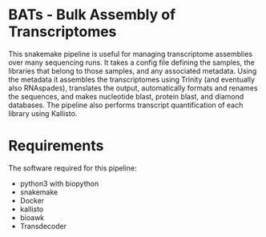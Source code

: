 # BATs - Bulk Assembly of Transcriptomes

This snakemake pipeline is useful for managing transcriptome assemblies over many sequencing runs. 
It takes a config file defining the samples, the libraries that belong to those samples, and any associated metadata. 
Using the metadata it assembles the transcriptomes using Trinity (and eventually also RNAspades), translates the output, automatically formats and renames the sequences, and makes nucleotide blast, protein blast, and diamond databases. The pipeline also performs transcript quantification of each library using Kallisto.

# Requirements

The software required for this pipeline:
- python3 with biopython
- snakemake
- Docker
- kallisto
- bioawk
- Transdecoder


